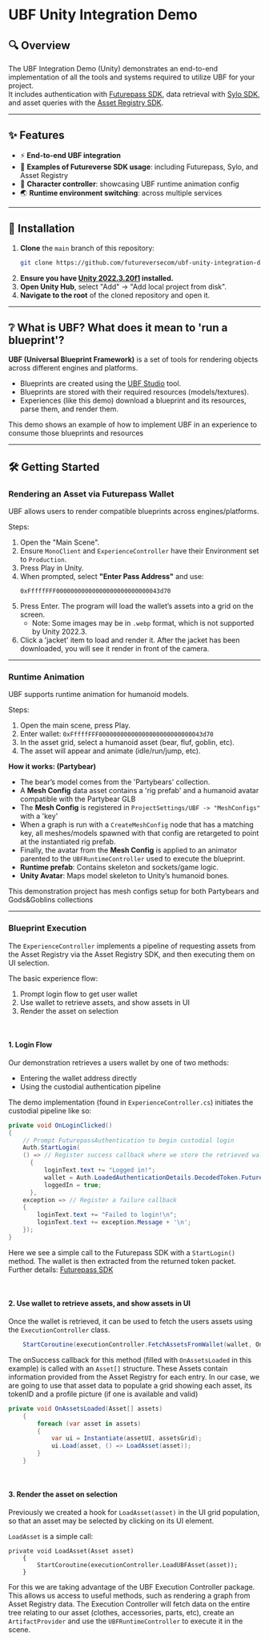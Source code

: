 # UBF Unity Integration Demo


## 🔍 Overview

The UBF Integration Demo (Unity) demonstrates an end-to-end implementation of all the tools and systems required to utilize UBF for your project.  
It includes authentication with [Futurepass SDK](https://github.com/futureversecom/sdk-unity-futurepass), data retrieval with [Sylo SDK](https://github.com/futureversecom/sdk-unity-sylo), and asset queries with the [Asset Registry SDK](https://github.com/futureversecom/sdk-unity-asset-register).

---

## ✨ Features

- ⚡ **End-to-end UBF integration**
- 🔗 **Examples of Futureverse SDK usage**: including Futurepass, Sylo, and Asset Registry
- 🏃 **Character controller**: showcasing UBF runtime animation config
- 🌏 **Runtime environment switching**: across multiple services

---

## 🧩 Installation

1. **Clone** the `main` branch of this repository:
   ```sh
   git clone https://github.com/futureversecom/ubf-unity-integration-demo.git
   ```
2. **Ensure you have [Unity 2022.3.20f1](https://unity3d.com/get-unity/download/archive) installed.**
3. **Open Unity Hub**, select "Add" → "Add local project from disk".
4. **Navigate to the root** of the cloned repository and open it.

---

## ❔ What is UBF? What does it mean to 'run a blueprint'?

**UBF (Universal Blueprint Framework)** is a set of tools for rendering objects across different engines and platforms.

- Blueprints are created using the [UBF Studio](https://github.com/futureversecom/fv-ubf-studio) tool.
- Blueprints are stored with their required resources (models/textures).
- Experiences (like this demo) download a blueprint and its resources, parse them, and render them.

This demo shows an example of how to implement UBF in an experience to consume those blueprints and resources

---

## 🛠️ Getting Started

### Rendering an Asset via Futurepass Wallet

UBF allows users to render compatible blueprints across engines/platforms.

Steps:
1. Open the "Main Scene".
2. Ensure `MonoClient` and `ExperienceController` have their Environment set to `Production`.
3. Press Play in Unity.
4. When prompted, select **"Enter Pass Address"** and use:
   ```
   0xFffffFFF00000000000000000000000000043d70
   ```
5. Press Enter. The program will load the wallet’s assets into a grid on the screen.
   - Note: Some images may be in `.webp` format, which is not supported by Unity 2022.3.
6. Click a 'jacket' item to load and render it. After the jacket has been downloaded, you will see it render in front of the camera.
   
---

### Runtime Animation

UBF supports runtime animation for humanoid models.

Steps:
1. Open the main scene, press Play.
2. Enter wallet: `0xFffffFFF00000000000000000000000000043d70`
3. In the asset grid, select a humanoid asset (bear, fluf, goblin, etc).
4. The asset will appear and animate (idle/run/jump, etc).

**How it works: (Partybear)**
- The bear’s model comes from the 'Partybears' collection.
- A **Mesh Config** data asset contains a 'rig prefab' and a humanoid avatar compatible with the Partybear GLB
- The **Mesh Config** is registered in `ProjectSettings/UBF -> "MeshConfigs"` with a 'key'
- When a graph is run with a `CreateMeshConfig` node that has a matching key, all meshes/models spawned with that config are retargeted to point at the instantiated rig prefab.
- Finally, the avatar from the **Mesh Config** is applied to an animator parented to the `UBFRuntimeController` used to execute the blueprint.
- **Runtime prefab**: Contains skeleton and sockets/game logic.
- **Unity Avatar**: Maps model skeleton to Unity’s humanoid bones.

This demonstration project has mesh configs setup for both Partybears and Gods&Goblins collections

---

### Blueprint Execution

The `ExperienceController` implements a pipeline of requesting assets from the Asset Registry via the Asset Registry SDK, and then executing them on UI selection. 

The basic experience flow: 
1. Prompt login flow to get user wallet
2. Use wallet to retrieve assets, and show assets in UI
3. Render the asset on selection

<br>

#### 1. Login Flow

Our demonstration retrieves a users wallet by one of two methods:
- Entering the wallet address directly
- Using the custodial authentication pipeline

The demo implementation (found in `ExperienceController.cs`) initiates the custodial pipeline like so: 
```csharp
private void OnLoginClicked()
{
    // Prompt FuturepassAuthentication to begin custodial login
    Auth.StartLogin(
    () => // Register success callback where we store the retrieved wallet
      {
          loginText.text += "Logged in!";
          wallet = Auth.LoadedAuthenticationDetails.DecodedToken.Futurepass;
          loggedIn = true;
      },
    exception => // Register a failure callback
    {
        loginText.text += "Failed to login!\n";
        loginText.text += exception.Message + '\n';
    });
}
```

Here we see a simple call to the Futurepass SDK with a `StartLogin()` method. The wallet is then extracted from the returned token packet. 
Further details: [Futurepass SDK](https://github.com/futureversecom/sdk-unity-futurepass)

<br>

#### 2. Use wallet to retrieve assets, and show assets in UI

Once the wallet is retrieved, it can be used to fetch the users assets using the `ExecutionController` class. 

```cs
    StartCoroutine(executionController.FetchAssetsFromWallet(wallet, OnAssetsLoaded, OnFailure));
```

The onSuccess callback for this method (filled with `OnAssetsLoaded` in this example) is called with an `Asset[]` structure. These Assets contain information provided from the Asset Registry for each entry.
In our case, we are going to use that asset data to populate a grid showing each asset, its tokenID and a profile picture (if one is available and valid)

```cs
private void OnAssetsLoaded(Asset[] assets)
    {
        foreach (var asset in assets)
        {
            var ui = Instantiate(assetUI, assetsGrid);
            ui.Load(asset, () => LoadAsset(asset));
        }
    }
```

<br>

#### 3. Render the asset on selection

Previously we created a hook for `LoadAsset(asset)` in the UI grid population, so that an asset may be selected by clicking on its UI element. 

`LoadAsset` is a simple call: 

```
private void LoadAsset(Asset asset)
    {
        StartCoroutine(executionController.LoadUBFAsset(asset));
    }
```

For this we are taking advantage of the UBF Execution Controller package. This allows us access to useful methods, such as rendering a graph from Asset Registry data. 
The Execution Controller will fetch data on the entire tree relating to our asset (clothes, accessories, parts, etc), create an `ArtifactProvider` and use the `UBFRuntimeController` to execute it in the scene. 
